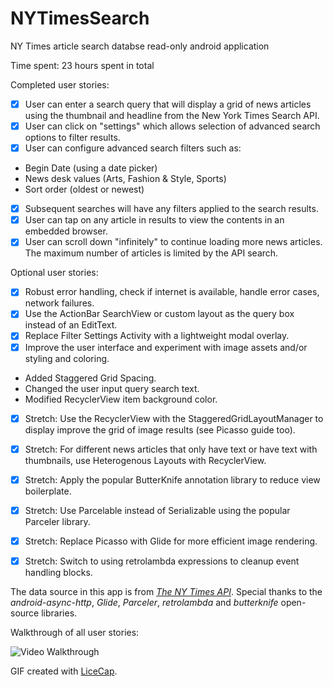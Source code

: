 # NYTimesSearch
NY Times article search databse read-only android application

Time spent: 23 hours spent in total

Completed user stories:

 * [x] User can enter a search query that will display a grid of news articles using the thumbnail and headline from the New York Times Search API.
 * [x] User can click on "settings" which allows selection of advanced search options to filter results.
 * [x] User can configure advanced search filters such as:
 * Begin Date (using a date picker)
 * News desk values (Arts, Fashion & Style, Sports)
 * Sort order (oldest or newest)
 * [x] Subsequent searches will have any filters applied to the search results.
 * [x] User can tap on any article in results to view the contents in an embedded browser.
 * [x] User can scroll down "infinitely" to continue loading more news articles. The maximum number of articles is limited by the API search.

Optional user stories:
 * [x] Robust error handling, check if internet is available, handle error cases, network failures.
 * [x] Use the ActionBar SearchView or custom layout as the query box instead of an EditText.
 * [x] Replace Filter Settings Activity with a lightweight modal overlay.
 * [x] Improve the user interface and experiment with image assets and/or styling and coloring.
 * Added Staggered Grid Spacing.
 * Changed the user input query search text. 
 * Modified RecyclerView item background color.
 * [x] Stretch: Use the RecyclerView with the StaggeredGridLayoutManager to display improve the grid of image results (see Picasso guide too).
 * [x] Stretch: For different news articles that only have text or have text with thumbnails, use Heterogenous Layouts with RecyclerView.
 * [x] Stretch: Apply the popular ButterKnife annotation library to reduce view boilerplate.
 * [x] Stretch: Use Parcelable instead of Serializable using the popular Parceler library.
 * [x] Stretch: Replace Picasso with Glide for more efficient image rendering.
 * [x] Stretch: Switch to using retrolambda expressions to cleanup event handling blocks.


 
The data source in this app is from [*The NY Times API*](http://developer.nytimes.com/).
Special thanks to the *android-async-http*, *Glide*, *Parceler*, *retrolambda* and *butterknife* open-source libraries.

Walkthrough of all user stories:

![Video Walkthrough](NYTimesDemo_API_21.gif)

GIF created with [LiceCap](http://www.cockos.com/licecap/).
